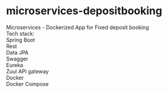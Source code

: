 # microservices-depositbooking

Microservices - Dockerized App for Fixed deposit booking<br>
Tech stack:<br>
Spring Boot<br>
Rest<br>
Data JPA<br>
Swagger<br>
Eureka<br>
Zuul API gateway<br>
Docker<br>
Docker Compose
